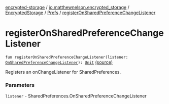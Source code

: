 [encrypted-storage](../../../index.md) / [io.matthewnelson.encrypted_storage](../../index.md) / [EncryptedStorage](../index.md) / [Prefs](index.md) / [registerOnSharedPreferenceChangeListener](./register-on-shared-preference-change-listener.md)

# registerOnSharedPreferenceChangeListener

`fun registerOnSharedPreferenceChangeListener(listener: `[`OnSharedPreferenceChangeListener`](https://developer.android.com/reference/android/content/SharedPreferences/OnSharedPreferenceChangeListener.html)`): `[`Unit`](https://kotlinlang.org/api/latest/jvm/stdlib/kotlin/-unit/index.html) [(source)](https://github.com/05nelsonm/encrypted-storage/blob/master/encrypted-storage/src/main/java/io/matthewnelson/encrypted_storage/EncryptedStorage.kt#L102)

Registers an onChangeListener for SharedPreferences.

### Parameters

`listener` - SharedPreferences.OnSharedPreferenceChangeListener